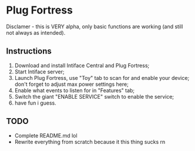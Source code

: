 # Plug Fortress

Disclamer - this is VERY alpha, only basic functions are working (and still not always as intended).

## Instructions

1. Download and install Intiface Central and Plug Fortress;
2. Start Intiface server;
3. Launch Plug Fortress, use "Toy" tab to scan for and enable your device; don't forget to adjust max power settings here;
4. Enable what events to listen for in "Features" tab;
5. Switch the giant "ENABLE SERVICE" switch to enable the service;
6. have fun i guess.

## TODO

- Complete README.md lol
- Rewrite everything from scratch because it this thing sucks rn